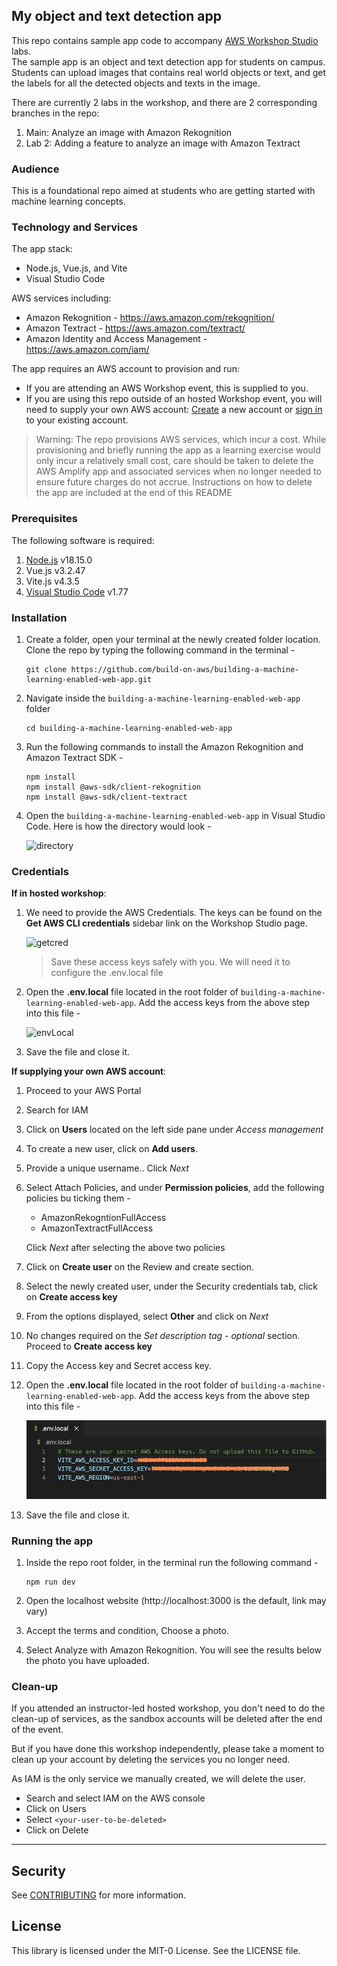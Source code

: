 ## My object and text detection app

This repo contains sample app code to accompany [AWS Workshop Studio](workshops.aws/) labs.   
The sample app is an object and text detection app for students on campus.   
Students can upload images that contains real world objects or text, and get the labels for all the detected objects and texts in the image.

There are currently 2 labs in the workshop, and there are 2 corresponding branches in the repo:
1. Main: Analyze an image with Amazon Rekognition
2. Lab 2: Adding a feature to analyze an image with Amazon Textract

### Audience
This is a foundational repo aimed at students who are getting started with machine learning concepts.

### Technology and Services
The app stack:
* Node.js, Vue.js, and Vite
* Visual Studio Code

AWS services including:
* Amazon Rekognition - https://aws.amazon.com/rekognition/
* Amazon Textract - https://aws.amazon.com/textract/
* Amazon Identity and Access Management - https://aws.amazon.com/iam/	

The app requires an AWS account to provision and run:
* If you are attending an AWS Workshop event, this is supplied to you. 
* If you are using this repo outside of an hosted Workshop event, you will need to supply your own AWS account: [Create](https://aws.amazon.com/resources/create-account/) a new account or [sign in](https://aws.amazon.com/console/) to your existing account.

> Warning: The repo provisions AWS services, which incur a cost. While provisioning and briefly running the app as a learning exercise would only incur a relatively small cost, care should be taken to delete the AWS Amplify app and associated services when no longer needed to ensure future charges do not accrue. Instructions on how to delete the app are included at the end of this README

### Prerequisites
The following software is required:
1. [Node.js](https://nodejs.org/en/download) v18.15.0
2. Vue.js v3.2.47
3. Vite.js v4.3.5
4. [Visual Studio Code](https://code.visualstudio.com/download) v1.77

### Installation

1. Create a folder, open your terminal at the newly created folder location. Clone the repo by typing the following command in the terminal -
   
   ```
   git clone https://github.com/build-on-aws/building-a-machine-learning-enabled-web-app.git
   ```

2. Navigate inside the `building-a-machine-learning-enabled-web-app` folder

   ```
   cd building-a-machine-learning-enabled-web-app
   ```

3. Run the following commands to install the Amazon Rekognition and Amazon Textract SDK - 
   
   ```
   npm install
   npm install @aws-sdk/client-rekognition
   npm install @aws-sdk/client-textract
   ```

4. Open the `building-a-machine-learning-enabled-web-app` in Visual Studio Code. Here is how the directory would look -
   
   ![directory](https://github.com/build-on-aws/building-a-machine-learning-enabled-web-app/assets/15520369/6b553b06-103b-4497-aa7a-cd43918ca7bf)



### Credentials

**If in hosted workshop**: 

1. We need to provide the AWS Credentials. The keys can be found on the **Get AWS CLI credentials** sidebar link on the Workshop Studio page.

   ![getcred](https://github.com/build-on-aws/building-a-machine-learning-enabled-web-app/assets/15520369/151a68d1-3ec3-49ec-9125-14fdb85d3698)


   > Save these access keys safely with you. We will need it to configure the .env.local file

2. Open the **.env.local** file located in the root folder of `building-a-machine-learning-enabled-web-app`. Add the access keys from the above step into this file - 
   
   <img width="452" alt="envLocal" src="https://github.com/build-on-aws/building-a-machine-learning-enabled-web-app/assets/15520369/e53f0b39-dae9-4433-b1eb-480bc1218e49">


3. Save the file and close it.


**If supplying your own AWS account**:
1. Proceed to your AWS Portal
2. Search for IAM
3. Click on **Users** located on the left side pane under *Access management*
4. To create a new user, click on **Add users**.
5. Provide a unique username.. Click *Next*
6. Select Attach Policies, and under **Permission policies**, add the following policies bu ticking them - 
   - AmazonRekogntionFullAccess
   - AmazonTextractFullAccess
   
   Click *Next* after selecting the above two policies
7. Click on **Create user** on the Review and create section.
8. Select the newly created user, under the Security credentials tab, click on **Create access key**
9. From the options displayed, select **Other** and click on *Next*
10. No changes required on the *Set description tag - optional* section. Proceed to **Create access key**
11. Copy the Access key and Secret access key.
12. Open the **.env.local** file located in the root folder of `building-a-machine-learning-enabled-web-app`. Add the access keys from the above step into this file - 
   
    ![env.local](/assets/envLocal.png)
13. Save the file and close it.

### Running the app
1. Inside the repo root folder, in the terminal run the following command - 
   
   ```
   npm run dev
   ```

2. Open the localhost website (http://localhost:3000 is the default, link may vary)

3. Accept the terms and condition, Choose a photo.

4. Select Analyze with Amazon Rekognition. You will see the results below the photo you have uploaded.
### Clean-up

If you attended an instructor-led hosted workshop, you don't need to do the clean-up of services, as the sandbox accounts will be deleted after the end of the event.

But if you have done this workshop independently, please take a moment to clean up your account by deleting the services you no longer need.

As IAM is the only service we manually created, we will delete the user.

- Search and select IAM on the AWS console
- Click on Users
- Select `<your-user-to-be-deleted>`
- Click on Delete

---

## Security

See [CONTRIBUTING](CONTRIBUTING.md#security-issue-notifications) for more information.

## License

This library is licensed under the MIT-0 License. See the LICENSE file.

